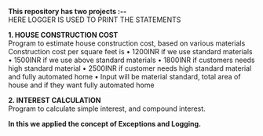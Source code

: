 **This repository has two projects :--**   
HERE LOGGER IS USED TO PRINT THE STATEMENTS

**1. HOUSE CONSTRUCTION COST**  
Program to estimate house construction cost, based on various materials
Construction cost per square feet is 
• 1200INR if we use standard materials 
• 1500INR if we use above standard materials 
• 1800INR if customers needs high standard material 
• 2500INR if customer needs high standard material and fully automated home
• Input will be material standard, total area of house and if they want fully automated home

**2. INTEREST CALCULATION**  
    Program to calculate simple interest, and compound interest.
    
 **In this we applied the concept of Exceptions and Logging.**
